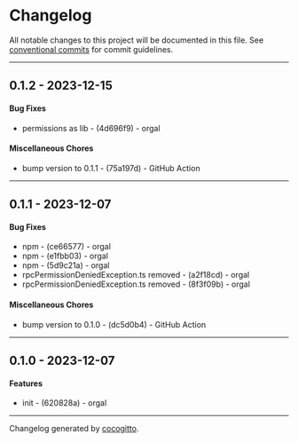 # Changelog
All notable changes to this project will be documented in this file. See [conventional commits](https://www.conventionalcommits.org/) for commit guidelines.

- - -
## 0.1.2 - 2023-12-15
#### Bug Fixes
- permissions as lib - (4d696f9) - orgal
#### Miscellaneous Chores
- bump version to 0.1.1 - (75a197d) - GitHub Action
- - -

## 0.1.1 - 2023-12-07
#### Bug Fixes
- npm - (ce66577) - orgal
- npm - (e1fbb03) - orgal
- npm - (5d9c21a) - orgal
- rpcPermissionDeniedException.ts removed - (a2f18cd) - orgal
- rpcPermissionDeniedException.ts removed - (8f3f09b) - orgal
#### Miscellaneous Chores
- bump version to 0.1.0 - (dc5d0b4) - GitHub Action
- - -

## 0.1.0 - 2023-12-07
#### Features
- init - (620828a) - orgal
- - -

Changelog generated by [cocogitto](https://github.com/cocogitto/cocogitto).